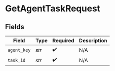 # GetAgentTaskRequest


## Fields

| Field              | Type               | Required           | Description        |
| ------------------ | ------------------ | ------------------ | ------------------ |
| `agent_key`        | *str*              | :heavy_check_mark: | N/A                |
| `task_id`          | *str*              | :heavy_check_mark: | N/A                |